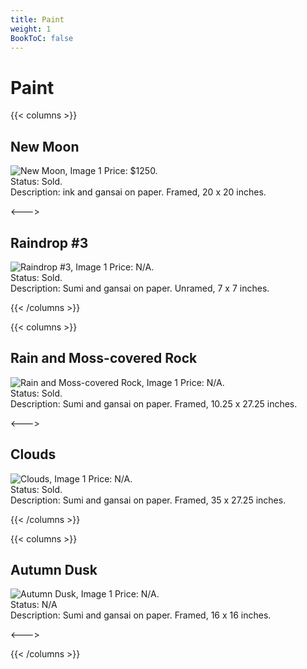 ```yaml
---
title: Paint
weight: 1
BookToC: false
---
```


# Paint

{{< columns >}}

## New Moon

![New Moon, Image 1](/images/gallery/New_Moon1.webp)
Price: $1250.  
Status: Sold.  
Description: ink and gansai on paper. Framed, 20 x 20 inches.

<--->

## Raindrop #3

![Raindrop #3, Image 1](/images/gallery/RaindropThree1.webp)
Price: N/A.  
Status: Sold.  
Description: Sumi and gansai on paper. Unramed, 7 x 7 inches.

{{< /columns >}}

{{< columns >}}

## Rain and Moss-covered Rock

![Rain and Moss-covered Rock, Image 1](/images/gallery/Rain_and_Moss_covered_Rock.webp)
Price: N/A.  
Status: Sold.  
Description: Sumi and gansai on paper. Framed, 10.25 x 27.25 inches.

<--->

## Clouds

![Clouds, Image 1](/images/gallery/Clouds1.webp)
Price: N/A.  
Status: Sold.  
Description: Sumi and gansai on paper. Framed, 35 x 27.25 inches.

{{< /columns >}}

{{< columns >}}

## Autumn Dusk

![Autumn Dusk, Image 1](/images/gallery/Autumn_Dusk1.webp)
Price: N/A.  
Status: N/A  
Description: Sumi and gansai on paper. Framed, 16 x 16 inches.

<--->

{{< /columns >}}